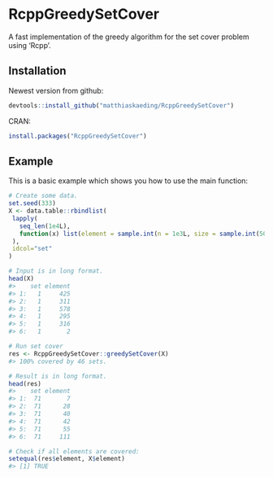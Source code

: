 
<!-- README.md is generated from README.Rmd. Please edit that file -->

# RcppGreedySetCover

A fast implementation of the greedy algorithm for the set cover problem
using ‘Rcpp’.

## Installation

Newest version from github:

``` r
devtools::install_github("matthiaskaeding/RcppGreedySetCover")
```

CRAN:

``` r
install.packages("RcppGreedySetCover")
```

## Example

This is a basic example which shows you how to use the main function:

``` r
# Create some data.
set.seed(333)
X <- data.table::rbindlist(
 lapply(
   seq_len(1e4L),
   function(x) list(element = sample.int(n = 1e3L, size = sample.int(50L, 1L)))
 ),
 idcol="set"
)

# Input is in long format.
head(X) 
#>    set element
#> 1:   1     425
#> 2:   1     311
#> 3:   1     578
#> 4:   1     295
#> 5:   1     316
#> 6:   1       2

# Run set cover
res <- RcppGreedySetCover::greedySetCover(X)
#> 100% covered by 46 sets.

# Result is in long format.
head(res) 
#>    set element
#> 1:  71       7
#> 2:  71      28
#> 3:  71      40
#> 4:  71      42
#> 5:  71      55
#> 6:  71     111

# Check if all elements are covered:
setequal(res$element, X$element)
#> [1] TRUE
```
